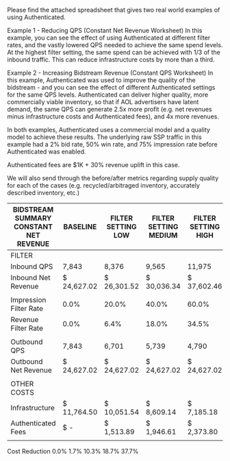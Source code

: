 Please find the attached spreadsheet that gives two real world examples of using Authenticated.

Example 1 - Reducing QPS (Constant Net Revenue Worksheet)
In this example, you can see the effect of using Authenticated at different filter rates, and the vastly lowered QPS needed to achieve the same spend levels.  At the highest filter setting, the same spend can be achieved with 1/3 of the inbound traffic.  This can reduce infrastructure costs by more than a third.

Example 2 - Increasing Bidstream Revenue (Constant QPS Worksheet)
In this example, Authenticated was used to improve the quality of the bidstream - and you can see the effect of different Authenticated settings for the same QPS levels.  Authenticated can deliver higher quality, more commercially viable inventory, so that if AOL advertisers have latent demand, the same QPS can generate 2.5x more profit (e.g. net revenues minus infrastructure costs and Authenticated fees), and 4x more revenues.

In both examples, Authenticated uses a commercial model and a quality model to achieve these results.  The underlying raw SSP traffic in this example had a 2% bid rate, 50% win rate, and 75% impression rate before Authenticated was enabled.

Authenticated fees are $1K + 30% revenue uplift in this case.

We will also send through the before/after metrics regarding supply quality for each of the cases (e.g. recycled/arbitraged inventory, accurately described inventory, etc.)


BIDSTREAM SUMMARY CONSTANT NET REVENUE | BASELINE	| FILTER SETTING LOW | FILTER SETTING	MEDIUM | FILTER SETTING	HIGH | FILTER SETTING MAX
--- | --- | --- | --- | --- | ---
FILTER | | | | | 
 Inbound QPS | 7,843 | 8,376 | 9,565 | 11,975 | 13,333 
 Inbound Net Revenue | $ 24,627.02 | $ 26,301.52 | $ 30,036.34 | $ 37,602.46 | $ 41,867.21 
| | | | | 
 Impression Filter Rate | 0.0% | 20.0% | 40.0% | 60.0% | 80.0%
 Revenue Filter Rate | 0.0% | 6.4% | 18.0% | 34.5% | 41.2%
| | | | | 
 Outbound QPS | 7,843 | 6,701 | 5,739 | 4,790 | 2,667 
 Outbound Net Revenue | $ 24,627.02 | $ 24,627.02 | $ 24,627.02 | $ 24,627.02 | $ 24,627.02 
| | | | | 
OTHER COSTS | | | | | 	
 Infrastructure | $ 11,764.50 | $ 10,051.54 | $ 8,609.14 | $ 7,185.18 | $ 4,000.05 
 Authenticated Fees | $ - | $ 1,513.89 | $ 1,946.61 | $ 2,373.80 | $ 3,329.33 
| | | | | 
Cost Reduction	0.0%	1.7%	10.3%	18.7%	37.7%
